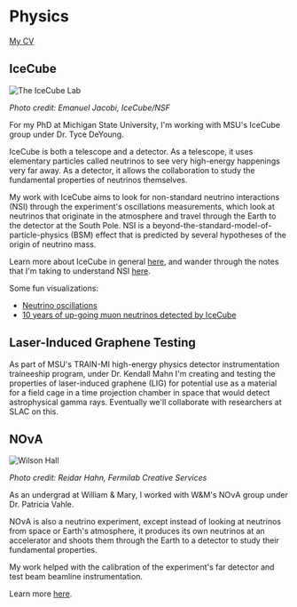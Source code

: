 # Physics

[My CV](https://drive.google.com/file/d/1GmbQdrn2zHFgOwxM8j917eYY3sZRiQ26/view?usp=share_link)

## IceCube

![The IceCube Lab](https://icecube.wisc.edu/wp-content/uploads/galleries/Landscapes/gal_Landscapes_icl_moonlight_RGB.jpg)

*Photo credit: Emanuel Jacobi, IceCube/NSF*

For my PhD at Michigan State University, I'm working with MSU's IceCube group under Dr. Tyce DeYoung.

IceCube is both a telescope and a detector. As a telescope, it uses elementary particles called neutrinos to see very high-energy happenings very far away. As a detector, it allows the collaboration to study the fundamental properties of neutrinos themselves.

My work with IceCube aims to look for non-standard neutrino interactions (NSI) through the experiment's oscillations measurements, which look at neutrinos that originate in the atmosphere and travel through the Earth to the detector at the South Pole. NSI is a beyond-the-standard-model-of-particle-physics (BSM) effect that is predicted by several hypotheses of the origin of neutrino mass.

Learn more about IceCube in general [here](https://icecube.wisc.edu/science/icecube/), and wander through the notes that I'm taking to understand NSI [here](https://finnmayhew.github.io/NSI-knowledge-base/).

Some fun visualizations:

- [Neutrino oscillations](https://philippeller.github.io/osc.html)
- [10 years of up-going muon neutrinos detected by IceCube](https://user-web.icecube.wisc.edu/~lulu/globe_AR/webcity/ngc1068/)

## Laser-Induced Graphene Testing

As part of MSU's TRAIN-MI high-energy physics detector instrumentation traineeship program, under Dr. Kendall Mahn I'm creating and testing the properties of laser-induced graphene (LIG) for potential use as a material for a field cage in a time projection chamber in space that would detect astrophysical gamma rays. Eventually we'll collaborate with researchers at SLAC on this.

## NOνA

![Wilson Hall](https://mod.fnal.gov/mod/stillphotos/2013/0100/13-0146-02D.jpg)

*Photo credit: Reidar Hahn, Fermilab Creative Services*

As an undergrad at William & Mary, I worked with W&M's NOνA group under Dr. Patricia Vahle.

NOνA is also a neutrino experiment, except instead of looking at neutrinos from space or Earth's atmosphere, it produces its own neutrinos at an accelerator and shoots them through the Earth to a detector to study their fundamental properties.

My work helped with the calibration of the experiment's far detector and test beam beamline instrumentation.

Learn more [here](https://novaexperiment.fnal.gov/how-does-nova-work/).
